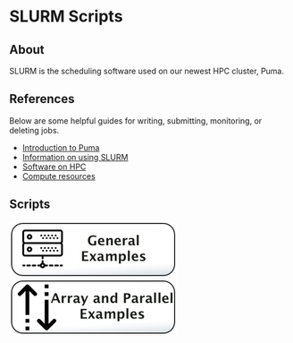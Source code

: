 # SLURM Scripts

## About
SLURM is the scheduling software used on our newest HPC cluster, Puma. 

## References
Below are some helpful guides for writing, submitting, monitoring, or deleting jobs.

* [Introduction to Puma](https://public.confluence.arizona.edu/display/UAHPC/Puma+Quick+Start)
* [Information on using SLURM](https://public.confluence.arizona.edu/pages/viewpage.action?pageId=93160866)
* [Software on HPC](https://public.confluence.arizona.edu/display/UAHPC/Accessing+Software)
* [Compute resources](https://public.confluence.arizona.edu/display/UAHPC/Compute+Resources)

## Scripts

![](/Images/general-examples-button.png) ![](/Images/parallel-and-array.png)
